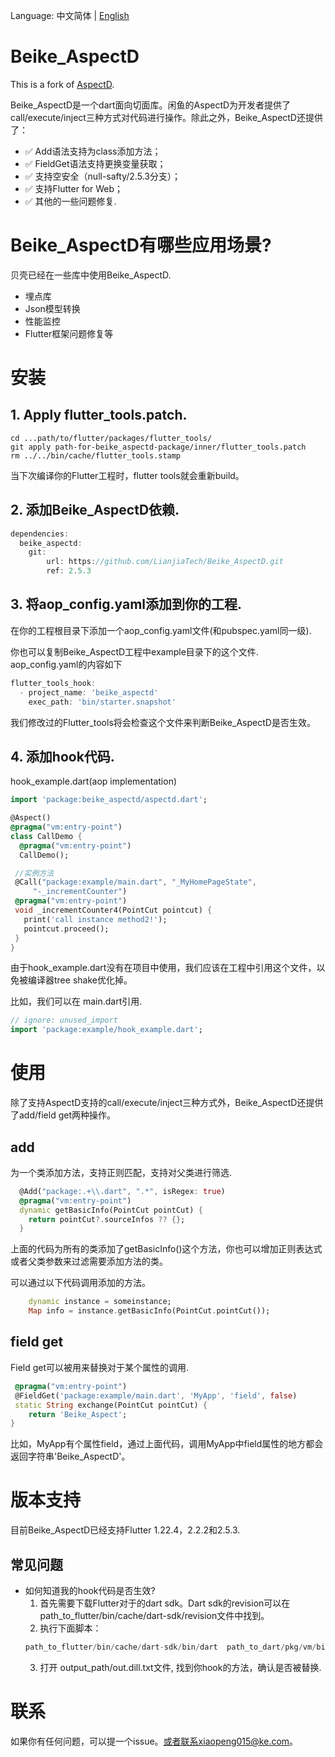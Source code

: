 Language:  中文简体 | [English](README.md)

# Beike_AspectD
This is a fork of [AspectD](https://github.com/XianyuTech/aspectd).

Beike_AspectD是一个dart面向切面库。闲鱼的AspectD为开发者提供了call/execute/inject三种方式对代码进行操作。除此之外，Beike_AspectD还提供了：

- ✅  Add语法支持为class添加方法；
- ✅  FieldGet语法支持更换变量获取；
- ✅  支持空安全（null-safty/2.5.3分支）；
- ✅  支持Flutter for Web；
- ✅  其他的一些问题修复.

# Beike_AspectD有哪些应用场景?
贝壳已经在一些库中使用Beike_AspectD.
- 埋点库
- Json模型转换
- 性能监控
- Flutter框架问题修复等

# 安装

## 1. Apply flutter_tools.patch.
```shell
cd ...path/to/flutter/packages/flutter_tools/
git apply path-for-beike_aspectd-package/inner/flutter_tools.patch
rm ../../bin/cache/flutter_tools.stamp
```
当下次编译你的Flutter工程时，flutter tools就会重新build。

## 2. 添加Beike_AspectD依赖.
```dart
dependencies:
  beike_aspectd:
    git:
        url: https://github.com/LianjiaTech/Beike_AspectD.git
        ref: 2.5.3
```

## 3. 将aop_config.yaml添加到你的工程.
在你的工程根目录下添加一个aop_config.yaml文件(和pubspec.yaml同一级).

你也可以复制Beike_AspectD工程中example目录下的这个文件.
aop_config.yaml的内容如下
```dart
flutter_tools_hook:
  - project_name: 'beike_aspectd'
    exec_path: 'bin/starter.snapshot'
```
我们修改过的Flutter_tools将会检查这个文件来判断Beike_AspectD是否生效。

## 4. 添加hook代码.
hook_example.dart(aop implementation)
```dart
import 'package:beike_aspectd/aspectd.dart';

@Aspect()
@pragma("vm:entry-point")
class CallDemo {
  @pragma("vm:entry-point")
  CallDemo();

 //实例方法
 @Call("package:example/main.dart", "_MyHomePageState",
     "-_incrementCounter")
 @pragma("vm:entry-point")
 void _incrementCounter4(PointCut pointcut) {
   print('call instance method2!');
   pointcut.proceed();
 }
}
```
由于hook_example.dart没有在项目中使用，我们应该在工程中引用这个文件，以免被编译器tree shake优化掉。

比如，我们可以在 main.dart引用.
```dart
// ignore: unused_import
import 'package:example/hook_example.dart';
```

# 使用

除了支持AspectD支持的call/execute/inject三种方式外，Beike_AspectD还提供了add/field get两种操作。

## add
为一个类添加方法，支持正则匹配，支持对父类进行筛选.
```dart
  @Add("package:.+\\.dart", ".*", isRegex: true)
  @pragma("vm:entry-point")
  dynamic getBasicInfo(PointCut pointCut) {
    return pointCut?.sourceInfos ?? {};
  }
```

上面的代码为所有的类添加了getBasicInfo()这个方法，你也可以增加正则表达式或者父类参数来过滤需要添加方法的类。

可以通过以下代码调用添加的方法。
```dart
    dynamic instance = someinstance;
    Map info = instance.getBasicInfo(PointCut.pointCut());
```

## field get
Field get可以被用来替换对于某个属性的调用.

```dart
 @pragma("vm:entry-point")
 @FieldGet('package:example/main.dart', 'MyApp', 'field', false)
 static String exchange(PointCut pointCut) {
    return 'Beike_Aspect';
}
```
比如，MyApp有个属性field，通过上面代码，调用MyApp中field属性的地方都会返回字符串'Beike_AspectD'。

# 版本支持
目前Beike_AspectD已经支持Flutter 1.22.4，2.2.2和2.5.3.

## 常见问题
- 如何知道我的hook代码是否生效?
  1. 首先需要下载Flutter对于的dart sdk。Dart sdk的revision可以在path_to_flutter/bin/cache/dart-sdk/revision文件中找到。
  2. 执行下面脚本：
    ```dart
    path_to_flutter/bin/cache/dart-sdk/bin/dart  path_to_dart/pkg/vm/bin/dump_kernel.dart path_to_your_project/.dart_tool/flutter_build/***/app.dill output_path/out.dill.txt
    ```
  3. 打开 output_path/out.dill.txt文件, 找到你hook的方法，确认是否被替换.

# 联系

如果你有任何问题，可以提一个issue。或者联系xiaopeng015@ke.com。
